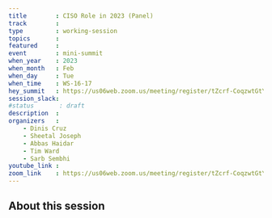```yaml
---
title        : CISO Role in 2023 (Panel)
track        :
type         : working-session
topics       :
featured     :
event        : mini-summit
when_year    : 2023
when_month   : Feb
when_day     : Tue
when_time    : WS-16-17
hey_summit   : https://us06web.zoom.us/meeting/register/tZcrf-CoqzwtGtYIggPcQ178J8F7bTi80Arq
session_slack:
#status       : draft
description  :
organizers   :
    - Dinis Cruz
    - Sheetal Joseph
    - Abbas Haidar
    - Tim Ward
    - Sarb Sembhi
youtube_link :
zoom_link    : https://us06web.zoom.us/meeting/register/tZcrf-CoqzwtGtYIggPcQ178J8F7bTi80Arq
---
```


## About this session
